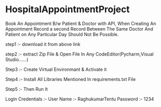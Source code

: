 # HospitalAppointmentProject
Book An Appointment B/w Patient &amp; Doctor with API, When Creating An Appointment Record a second Record Between The Same Doctor And Patient on Any Particular Day Should Not Be Possible.

step1 :- download it from above link 

step2 :- extract Zip File & Open File In Any CodeEditor(Pycharm,Visual Studio......)

Step3 :- Create Virtual Environmant & Activate it

Step4 :- Install All Libraries Mentioned In requirements.txt File

Step5 :- Then Run It

Login Credentials :- 
  User Name :- RaghukumarTentu
  Password :- 1234
